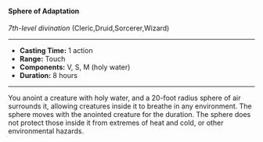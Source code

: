 #### Sphere of Adaptation
*7th-level divination* (Cleric,Druid,Sorcerer,Wizard)
___
- **Casting Time:** 1 action
- **Range:** Touch
- **Components:** V, S, M (holy water)
- **Duration:** 8 hours
---
You anoint a creature with holy water, and a 20-foot
radius sphere of air surrounds it, allowing creatures
inside it to breathe in any environment. The sphere
moves with the anointed creature for the duration.
The sphere does not protect those inside it from
extremes of heat and cold, or other environmental
hazards.
